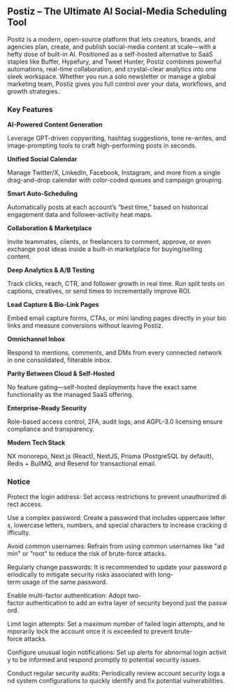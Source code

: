 ## Postiz – The Ultimate AI Social-Media Scheduling Tool

Postiz is a modern, open-source platform that lets creators, brands, and agencies plan, create, and publish social-media content at scale—with a hefty dose of built-in AI. Positioned as a self-hosted alternative to SaaS staples like Buffer, Hypefury, and Tweet Hunter, Postiz combines powerful automations, real-time collaboration, and crystal-clear analytics into one sleek workspace. Whether you run a solo newsletter or manage a global marketing team, Postiz gives you full control over your data, workflows, and growth strategies.

### Key Features

**AI-Powered Content Generation**

   Leverage GPT-driven copywriting, hashtag suggestions, tone re-writes, and image-prompting tools to craft high-performing posts in seconds.

**Unified Social Calendar**

   Manage Twitter/X, LinkedIn, Facebook, Instagram, and more from a single drag-and-drop calendar with color-coded queues and campaign grouping.

**Smart Auto-Scheduling**

   Automatically posts at each account’s “best time,” based on historical engagement data and follower-activity heat maps.

**Collaboration & Marketplace**

   Invite teammates, clients, or freelancers to comment, approve, or even exchange post ideas inside a built-in marketplace for buying/selling content.

**Deep Analytics & A/B Testing**

   Track clicks, reach, CTR, and follower growth in real time. Run split tests on captions, creatives, or send times to incrementally improve ROI.

**Lead Capture & Bio-Link Pages**

   Embed email capture forms, CTAs, or mini landing pages directly in your bio links and measure conversions without leaving Postiz.

**Omnichannel Inbox**

   Respond to mentions, comments, and DMs from every connected network in one consolidated, filterable inbox.

**Parity Between Cloud & Self-Hosted**

   No feature gating—self-hosted deployments have the exact same functionality as the managed SaaS offering.

**Enterprise-Ready Security**

   Role-based access control, 2FA, audit logs, and AGPL-3.0 licensing ensure compliance and transparency.

**Modern Tech Stack**

   NX monorepo, Next.js (React), NestJS, Prisma (PostgreSQL by default), Redis + BullMQ, and Resend for transactional email.

### Notice

Protect the login address: Set access restrictions to prevent unauthorized direct access.
    
Use a complex password: Create a password that includes uppercase letters, lowercase letters, numbers, and special characters to increase cracking difficulty.
    
Avoid common usernames: Refrain from using common usernames like "admin" or "root" to reduce the risk of brute-force attacks.
    
Regularly change passwords: It is recommended to update your password periodically to mitigate security risks associated with long-term usage of the same password.
    
Enable multi-factor authentication: Adopt two-factor authentication to add an extra layer of security beyond just the password.
    
Limit login attempts: Set a maximum number of failed login attempts, and temporarily lock the account once it is exceeded to prevent brute-force attacks.
    
Configure unusual login notifications: Set up alerts for abnormal login activity to be informed and respond promptly to potential security issues.
    
Conduct regular security audits: Periodically review account security logs and system configurations to quickly identify and fix potential vulnerabilities.
        